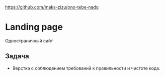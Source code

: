 https://github.com/maks-zizu/ono-tebe-nado

# **Landing page**
Одностраничный сайт

## **Задача**
* Верстка с соблюдением требований к правильности и чистоте кода.
